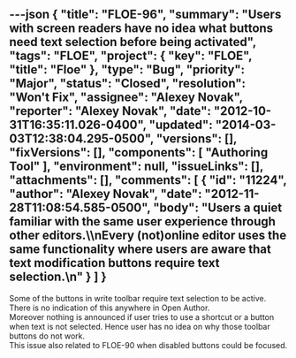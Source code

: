 ---json
{
  "title": "FLOE-96",
  "summary": "Users with screen readers have no idea what buttons need text selection before being activated",
  "tags": "FLOE",
  "project": {
    "key": "FLOE",
    "title": "Floe"
  },
  "type": "Bug",
  "priority": "Major",
  "status": "Closed",
  "resolution": "Won't Fix",
  "assignee": "Alexey Novak",
  "reporter": "Alexey Novak",
  "date": "2012-10-31T16:35:11.026-0400",
  "updated": "2014-03-03T12:38:04.295-0500",
  "versions": [],
  "fixVersions": [],
  "components": [
    "Authoring Tool"
  ],
  "environment": null,
  "issueLinks": [],
  "attachments": [],
  "comments": [
    {
      "id": "11224",
      "author": "Alexey Novak",
      "date": "2012-11-28T11:08:54.585-0500",
      "body": "Users a quiet familiar with the same user experience through other editors.\\\nEvery (not)online editor uses the same functionality where users are aware that text modification buttons require text selection.\n"
    }
  ]
}
---
Some of the buttons in write toolbar require text selection to be active.\
There is no indication of this anywhere in Open Author.\
Moreover nothing is announced if user tries to use a shortcut or a button when text is not selected. Hence user has no idea on why those toolbar buttons do not work.\
This issue also related to FLOE-90 when disabled buttons could be focused.

        
